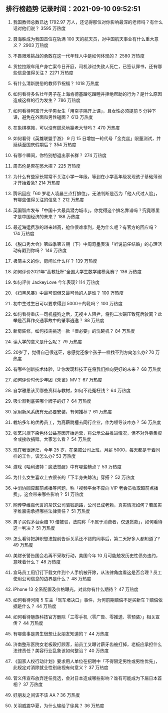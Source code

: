 
## 排行榜趋势 记录时间：2021-09-10 09:52:51
  
  1. 我国教师总数已达 1792.97 万人，还记得那位对你影响最深的老师吗？有什么话对他们说？ 3595 万热度
    
  2. 聂海胜成为我国首位在轨满 100 天的航天员，对中国航天事业有什么重大意义？ 2903 万热度
    
  3. 不畏艰难挑战的勇敢在这一代年轻人中是如何体现的？ 2580 万热度
    
  4. 货拉拉跟车用户身亡案今日开庭，司机涉过失致人死亡，已签认罪书，还有哪些信息值得关注？ 2271 万热度
    
  5. 有什么清新脱俗的教师节祝福？ 1018 万热度
    
  6. 如何看待多名壮年男子在上海肯德基蹭吃蹭睡并拒绝帮助的行为？是什么原因造成这样的行为发生？ 786 万热度
    
  7. 如何看待阿富汗大学男女生「用帘子隔开上课」，且女性必须提前 5 分钟下课，避免在外面和男性碰面？ 613 万热度
    
  8. 在象棋棋摊，可以没有顾忌地赢老大爷吗？ 470 万热度
    
  9. 如何看待《英雄联盟手游》 9 月 15 日增加一轮代号「金克丝」限量测试，并延续至国庆假期后？ 354 万热度
    
  10. 有哪个瞬间，你特别想退出家长群？ 274 万热度
    
  11. 周杰伦是否在憋大招？ 225 万热度
    
  12. 为什么有些家长常常不关注小学一年级，等到在小学高年级发现孩子基础薄弱才开始着急? 214 万热度
    
  13. 腾讯回应「60 岁老人凌晨三点打排位」，无法判断是否为「他人代过人脸」，有哪些值得关注的信息？ 212 万热度
    
  14. 英国智库发布「中国十大最具潜力城市」，你觉得这个排名靠谱吗？究竟哪里才是中国经济的未来？ 188 万热度
    
  15. 最近海运费涨的越来越高，舱位很难拿到，是为什么呢？有官方的回应吗？ 174 万热度
    
  16. 《脱口秀大会》第四季第五期（下）中周奇墨表演「听说前任结婚」的心理活动有戳到你吗？ 146 万热度
    
  17. 极简主义的你，房间长什么样？ 139 万热度
    
  18. 如何评价2021年“高教社杯”全国大学生数学建模竞赛？ 136 万热度
    
  19. 如何评价 JackeyLove 今年表现? 114 万热度
    
  20. 《扫黑风暴》中最可恨但又最可怜的人是谁？ 100 万热度
    
  21. 初中生过生日可以要求得到 5000＋的鞋吗？ 100 万热度
    
  22. 如何看待重庆一司机撞狗之后，无视主人阻拦，将狗二次碾压致死后驶离？此举是否算作交通事故中的肇事逃逸？ 88 万热度
    
  23. 新房装修，如何按需挑选一款「很必要」的洗碗机？ 84 万热度
    
  24. 读大学的意义是什么呢？ 79 万热度
    
  25. 20岁了，觉得自己很迷茫，总感觉还像个孩子一样找不到方向怎么办? 70 万热度
    
  26. 有哪些创新技术体验，让你发现科技正在将我们推向更好的未来？ 68 万热度
    
  27. 如何评价时代少年团《朱雀》MV？ 67 万热度
    
  28. 自学雅思该买哪些资料与教材，如何不花冤枉钱？ 64 万热度
    
  29. 吸尘器到底买哪个牌子的好？ 64 万热度
    
  30. 家用新风系统有无必要安装，有何推荐？ 61 万热度
    
  31. 栽培多年的优秀员工，为高薪跳槽去同行企业，作为领导该咋办？ 56 万热度
    
  32. 张艺兴旗下染色体公益基因开始运营，将公示公益推进情况，但不对外募集资金或接收捐赠。大家怎么看？ 54 万热度
    
  33. 现在我很迷茫，今年 25 岁，在亲戚公司上班，月薪 5000，每天都是干着同样的工作，该怎么办? 53 万热度
    
  34. 游戏《哈利波特：魔法觉醒》中有哪些槽点？ 53 万热度
    
  35. 为什么女生喜欢上衣很长的「下半身失踪法」穿搭？ 52 万热度
    
  36. 中消协回应超前点播等问题，称「视频平台不应向 VIP 老会员收取超前点播费」，这会带来哪些影响？ 51 万热度
    
  37. 网传李维嘉代言的茶饮公司骗钱跑路，公司已成老赖，真实情况如何？若属实李维嘉需承担哪些法律责任？ 51 万热度
    
  38. 男子买假茅台索赔 10 倍被驳，法院称「不属于消费者，仅退货款」，如何看待这一判决？ 51 万热度
    
  39. 怎么看待把辞职想法提前告诉关系还不错的同事后，第二天好多人都知道了? 49 万热度
    
  40. 美财长警告国会若再不采取行动，美国今年 10 月可能触发历史性债务违约，意味着什么？ 48 万热度
    
  41. 盒马员工用钉钉下载文件到个人手机被开除，从法律角度看这是否合理？员工使用公司信息的边界是什么？ 48 万热度
    
  42. iPhone 13 全系配置及价格曝光，对此你有什么期待？ 47 万热度
    
  43. 如何看待河南 5 车主「驾车堵决口」事件，为何前期赔偿不足买新车？赔偿依据是什么？ 44 万热度
    
  44. 如何看待魅族科技官方删除「三零手机（零广告、零推送、零预装）」相关宣传？ 44 万热度
    
  45. 有哪些事是男生很想让女朋友知道的？ 44 万热度
    
  46. 济南整形医院女老板殴打顾客，前员工又曝讨薪牙齿被打掉，老板应承担什么法律责任？美容行业乱象该如何整治？ 40 万热度
    
  47. 《国家人权行动计划》要求用人单位在招聘中「不得限定男性或男性优先」，此规定对消除就业性别歧视有何意义？ 37 万热度
    
  48. 菅义伟宣布放弃连任竞选，会对日本造成哪些影响？谁有可能成为下届日本首相？ 37 万热度
    
  49. 好朋友之间该不该 AA ? 36 万热度
    
  50. 关羽威震华夏，为什么输给了徐晃？ 36 万热度
    